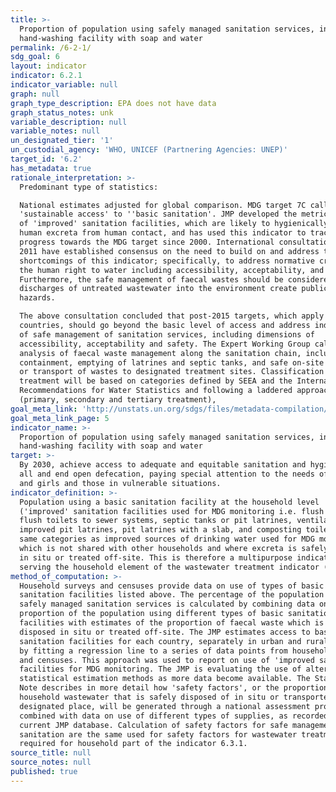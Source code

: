 ```yaml
---
title: >-
  Proportion of population using safely managed sanitation services, including a
  hand-washing facility with soap and water
permalink: /6-2-1/
sdg_goal: 6
layout: indicator
indicator: 6.2.1
indicator_variable: null
graph: null
graph_type_description: EPA does not have data
graph_status_notes: unk
variable_description: null
variable_notes: null
un_designated_tier: '1'
un_custodial_agency: 'WHO, UNICEF (Partnering Agencies: UNEP)'
target_id: '6.2'
has_metadata: true
rationale_interpretation: >-
  Predominant type of statistics:

  National estimates adjusted for global comparison. MDG target 7C called for
  'sustainable access' to ''basic sanitation'. JMP developed the metric of use
  of 'improved' sanitation facilities, which are likely to hygienically separate
  human excreta from human contact, and has used this indicator to track
  progress towards the MDG target since 2000. International consultations since
  2011 have established consensus on the need to build on and address the
  shortcomings of this indicator; specifically, to address normative criteria of
  the human right to water including accessibility, acceptability, and safety.
  Furthermore, the safe management of faecal wastes should be considered, as
  discharges of untreated wastewater into the environment create public health
  hazards. 

  The above consultation concluded that post-2015 targets, which apply to all
  countries, should go beyond the basic level of access and address indicators
  of safe management of sanitation services, including dimensions of
  accessibility, acceptability and safety. The Expert Working Group called for
  analysis of faecal waste management along the sanitation chain, including
  containment, emptying of latrines and septic tanks, and safe on-site disposal
  or transport of wastes to designated treatment sites. Classification of
  treatment will be based on categories defined by SEEA and the International
  Recommendations for Water Statistics and following a laddered approach
  (primary, secondary and tertiary treatment),
goal_meta_link: 'http://unstats.un.org/sdgs/files/metadata-compilation/Metadata-Goal-6.pdf'
goal_meta_link_page: 5
indicator_name: >-
  Proportion of population using safely managed sanitation services, including a
  hand-washing facility with soap and water
target: >-
  By 2030, achieve access to adequate and equitable sanitation and hygiene for
  all and end open defecation, paying special attention to the needs of women
  and girls and those in vulnerable situations.
indicator_definition: >-
  Population using a basic sanitation facility at the household level
  ('improved' sanitation facilities used for MDG monitoring i.e. flush or pour
  flush toilets to sewer systems, septic tanks or pit latrines, ventilated
  improved pit latrines, pit latrines with a slab, and composting toilets, the
  same categories as improved sources of drinking water used for MDG monitoring)
  which is not shared with other households and where excreta is safely disposed
  in situ or treated off-site. This is therefore a multipurpose indicator also
  serving the household element of the wastewater treatment indicator (6.3.1).
method_of_computation: >-
  Household surveys and censuses provide data on use of types of basic
  sanitation facilities listed above. The percentage of the population using
  safely managed sanitation services is calculated by combining data on the
  proportion of the population using different types of basic sanitation
  facilities with estimates of the proportion of faecal waste which is safely
  disposed in situ or treated off-site. The JMP estimates access to basic
  sanitation facilities for each country, separately in urban and rural areas,
  by fitting a regression line to a series of data points from household surveys
  and censuses. This approach was used to report on use of 'improved sanitation'
  facilities for MDG monitoring. The JMP is evaluating the use of alternative
  statistical estimation methods as more data become available. The Statistical
  Note describes in more detail how 'safety factors', or the proportion of
  household wastewater that is safely disposed of in situ or transported to a
  designated place, will be generated through a national assessment process, and
  combined with data on use of different types of supplies, as recorded in the
  current JMP database. Calculation of safety factors for safe management of
  sanitation are the same used for safety factors for wastewater treatment
  required for household part of the indicator 6.3.1.
source_title: null
source_notes: null
published: true
---
```

